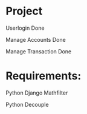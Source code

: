 # Project

Userlogin Done

Manage Accounts Done

Manage Transaction Done

# Requirements:

Python Django Mathfilter

Python Decouple
